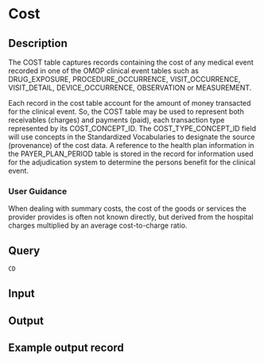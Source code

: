 <!--

-->

# Cost










 

## Description
The COST table captures records containing the cost of any medical event recorded in one of the OMOP clinical event tables such as DRUG_EXPOSURE, PROCEDURE_OCCURRENCE, VISIT_OCCURRENCE, VISIT_DETAIL, DEVICE_OCCURRENCE, OBSERVATION or MEASUREMENT.

Each record in the cost table account for the amount of money transacted for the clinical event. So, the COST table may be used to represent both receivables (charges) and payments (paid), each transaction type represented by its COST_CONCEPT_ID. The COST_TYPE_CONCEPT_ID field will use concepts in the Standardized Vocabularies to designate the source (provenance) of the cost data. A reference to the health plan information in the PAYER_PLAN_PERIOD table is stored in the record for information used for the adjudication system to determine the persons benefit for the clinical event.
### User Guidance
When dealing with summary costs, the cost of the goods or services the provider provides is often not known directly, but derived from the hospital charges multiplied by an average cost-to-charge ratio.



 
## Query
```sql
CD
```








 

## Input




 

## Output



 

## Example output record





